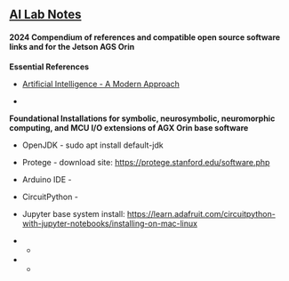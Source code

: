 ## <u>AI Lab Notes</u>

#### **2024 Compendium of references and compatible open source software links and  for the Jetson AGS Orin**

**Essential References**
- [Artificial Intelligence - A Modern Approach](http://aima.cs.berkeley.edu/index.html)

- 

 
**Foundational Installations for symbolic, neurosymbolic, neuromorphic computing, and MCU I/O extensions of AGX Orin base software**

 - OpenJDK -  sudo apt install default-jdk 

 - Protege - download site: https://protege.stanford.edu/software.php

 - Arduino IDE -

 - CircuitPython -

 - Jupyter base system install: https://learn.adafruit.com/circuitpython-with-jupyter-notebooks/installing-on-mac-linux

 - -

 - -
